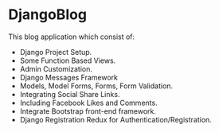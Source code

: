 # DjangoBlog

This blog application which consist of:

- Django Project Setup.
- Some Function Based Views.
- Admin Customization.
- Django Messages Framework
- Models, Model Forms, Forms, Form Validation.
- Integrating Social Share Links.
- Including Facebook Likes and Comments.
- Integrate Bootstrap front-end framework.
- Django Registration Redux for Authentication/Registration.
